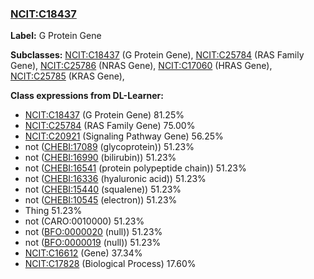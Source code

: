 
### [NCIT:C18437](http://purl.obolibrary.org/obo/NCIT_C18437)
**Label:** G Protein Gene

**Subclasses:** [NCIT:C18437](http://purl.obolibrary.org/obo/NCIT_C18437) (G Protein Gene), [NCIT:C25784](http://purl.obolibrary.org/obo/NCIT_C25784) (RAS Family Gene), [NCIT:C25786](http://purl.obolibrary.org/obo/NCIT_C25786) (NRAS Gene), [NCIT:C17060](http://purl.obolibrary.org/obo/NCIT_C17060) (HRAS Gene), [NCIT:C25785](http://purl.obolibrary.org/obo/NCIT_C25785) (KRAS Gene), 

**Class expressions from DL-Learner:**

- [NCIT:C18437](http://purl.obolibrary.org/obo/NCIT_C18437) (G Protein Gene) 81.25%
- [NCIT:C25784](http://purl.obolibrary.org/obo/NCIT_C25784) (RAS Family Gene) 75.00%
- [NCIT:C20921](http://purl.obolibrary.org/obo/NCIT_C20921) (Signaling Pathway Gene) 56.25%
- not ([CHEBI:17089](http://purl.obolibrary.org/obo/CHEBI_17089) (glycoprotein)) 51.23%
- not ([CHEBI:16990](http://purl.obolibrary.org/obo/CHEBI_16990) (bilirubin)) 51.23%
- not ([CHEBI:16541](http://purl.obolibrary.org/obo/CHEBI_16541) (protein polypeptide chain)) 51.23%
- not ([CHEBI:16336](http://purl.obolibrary.org/obo/CHEBI_16336) (hyaluronic acid)) 51.23%
- not ([CHEBI:15440](http://purl.obolibrary.org/obo/CHEBI_15440) (squalene)) 51.23%
- not ([CHEBI:10545](http://purl.obolibrary.org/obo/CHEBI_10545) (electron)) 51.23%
- Thing 51.23%
- not (CARO:0010000) 51.23%
- not ([BFO:0000020](http://purl.obolibrary.org/obo/BFO_0000020) (null)) 51.23%
- not ([BFO:0000019](http://purl.obolibrary.org/obo/BFO_0000019) (null)) 51.23%
- [NCIT:C16612](http://purl.obolibrary.org/obo/NCIT_C16612) (Gene) 37.34%
- [NCIT:C17828](http://purl.obolibrary.org/obo/NCIT_C17828) (Biological Process) 17.60%



